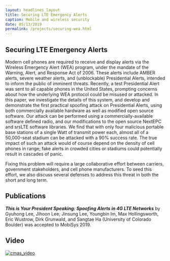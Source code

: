 ```yaml
---
layout: headlines_layout
title: Securing LTE Emergency Alerts
caption: Mobile and wireless security
date: 05/13/2019
permalink: /projects/securing-wea.html
---
```


<!--
Add pic2
-->


## Securing LTE Emergency Alerts

Modern cell phones are required to receive and display alerts via the Wireless Emergency Alert (WEA) program, under the mandate of the Warning, Alert, and Response Act of 2006. These alerts include AMBER alerts, severe weather alerts, and (unblockable) Presidential Alerts, intended to inform the public of imminent threats. Recently, a test Presidential Alert was sent to all capable phones in the United States, prompting concerns about how the underlying WEA protocol could be misused or attacked. In this paper, we investigate the details of this system, and develop and demonstrate the first practical spoofing attack on Presidential Alerts, using both commercially available hardware as well as modified open source software. Our attack can be performed using a commercially-available software defined radio, and our modifications to the open source NextEPC and srsLTE software libraries. We find that with only four malicious portable base stations of a single Watt of transmit power each, almost all of a 50,000-seat stadium can be attacked with a 90\% success rate. The true impact of such an attack would of course depend on the density of cell phones in range; fake alerts in crowded cities or stadiums could potentially result in cascades of panic.

Fixing this problem will require a large collaborative effort between carriers, government stakeholders, and cell phone manufacturers. To seed this effort, we also discuss several defenses to address this threat in both the short and long term. 


## Publications

***This is Your President Speaking: Spoofing Alerts in 4G LTE Networks***
by Gyuhong Lee, Jihoon Lee, Jinsung Lee, Youngbin Im, Max Hollingsworth, Eric Wustrow, Dirk Grunwald, and Sangtae Ha (University of Colorado Boulder) was accepted to MobiSys 2019.

## Video

[![cmas_video](https://img.youtube.com/vi/XJ7FPYs2bIw/0.jpg)](https://www.youtube.com/watch?v=XJ7FPYs2bIw)
